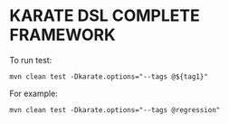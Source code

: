 # KARATE DSL COMPLETE FRAMEWORK

To run test:

    mvn clean test -Dkarate.options="--tags @${tag1}"

For example:

    mvn clean test -Dkarate.options="--tags @regression"
